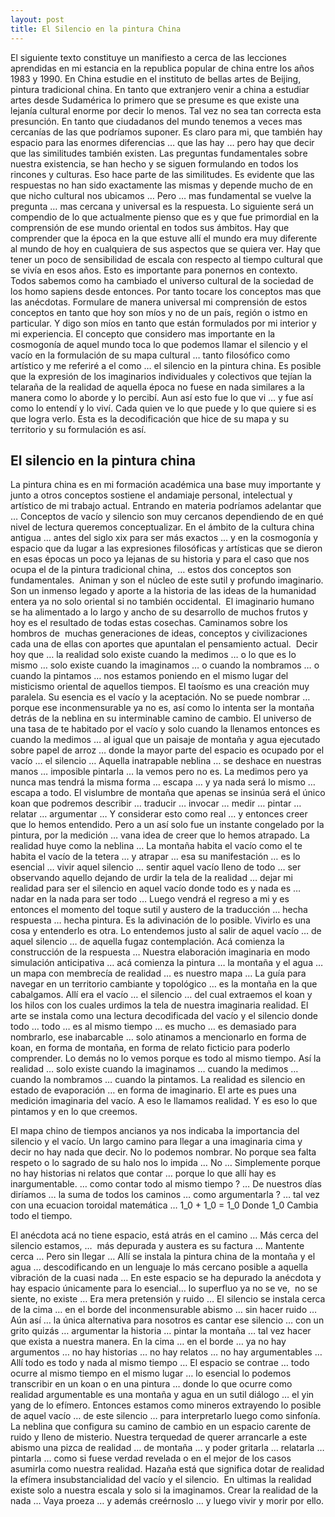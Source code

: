 ```yaml
---
layout: post
title: El Silencio en la pintura China
---
```


El siguiente texto constituye un manifiesto a cerca de las lecciones aprendidas en mi estancia en la republica popular de china entre los años 1983 y 1990\. En China estudie en el instituto de bellas artes de Beijing, pintura tradicional china\. En tanto que extranjero venir a china a estudiar artes desde Sudamérica lo primero que se presume es que existe una lejanía cultural enorme por decir lo menos\. Tal vez no sea tan correcta esta presunción\. En tanto que ciudadanos del mundo tenemos a veces mas cercanías de las que podríamos suponer\. Es claro para mi, que también hay espacio para las enormes diferencias … que las hay … pero hay que decir que las similitudes también existen\. Las preguntas fundamentales sobre nuestra existencia, se han hecho y se siguen formulando en todos los rincones y culturas\. Eso hace parte de las similitudes\. Es evidente que las respuestas no han sido exactamente las mismas y depende mucho de en que nicho cultural nos ubicamos … Pero … mas fundamental se vuelve la pregunta … mas cercana y universal es la respuesta\. 
Lo siguiente será un compendio de lo que actualmente pienso que es y que fue primordial en la comprensión de ese mundo oriental en todos sus ámbitos\. Hay que comprender que la época en la que estuve allí el mundo era muy diferente al mundo de hoy en cualquiera de sus aspectos que se quiera ver\. Hay que tener un poco de sensibilidad de escala con respecto al tiempo cultural que se vivía en esos años\. Esto es importante para ponernos en contexto\. Todos sabemos como ha cambiado el universo cultural de la sociedad de los homo sapiens desde entonces\. Por tanto tocare los conceptos mas que las anécdotas\. Formulare de manera universal mi comprensión de estos conceptos en tanto que hoy son míos y no de un país, región o istmo en particular\. Y digo son míos en tanto que están formulados por mi interior y mi experiencia\. El concepto que considero mas importante en la cosmogonía de aquel mundo toca lo que podemos llamar el silencio y el vacío en la formulación de su mapa cultural … tanto filosófico como artístico y me referiré a el como … el silencio en la pintura china\.
Es posible que la expresión de los imaginarios individuales y colectivos que tejían la telaraña de la realidad de aquella época no fuese en nada similares a la manera como lo aborde y lo percibí\. Aun así esto fue lo que vi … y fue así como lo entendí y lo viví\. Cada quien ve lo que puede y lo que quiere si es que logra verlo\.
Esta es la decodificación que hice de su mapa y su territorio y su formulación es así\.

## El silencio en la pintura china

La pintura china es en mi formación académica una base muy importante y junto a otros conceptos sostiene el andamiaje personal, intelectual y artístico de mi trabajo actual\.
Entrando en materia podríamos adelantar que … Conceptos de vacío y silencio son muy cercanos dependiendo de en qué nivel de lectura queremos conceptualizar\.
En el ámbito de la cultura china antigua … antes del siglo xix para ser más exactos … y en la cosmogonía y espacio que da lugar a las expresiones filosóficas y artísticas que se dieron en esas épocas un poco ya lejanas de su historia y para el caso que nos ocupa el de la pintura tradicional china,  … estos dos conceptos son fundamentales\. 
Animan y son el núcleo de este sutil y profundo imaginario\. Son un inmenso legado y aporte a la historia de las ideas de la humanidad entera ya no solo oriental si no también occidental\. 
El imaginario humano se ha alimentado a lo largo y ancho de su desarrollo de muchos frutos y hoy es el resultado de todas estas cosechas\. Caminamos sobre los hombros de  muchas generaciones de ideas, conceptos y civilizaciones cada una de ellas con aportes que apuntalan el pensamiento actual\. 
Decir hoy que … la realidad solo existe cuando la medimos … o lo que es lo mismo … solo existe cuando la imaginamos … o cuando la nombramos … o cuando la pintamos … nos estamos poniendo en el mismo lugar del misticismo oriental de aquellos tiempos\. El taoísmo es una creación muy paralela\. Su esencia es el vacío y la aceptación\. No se puede nombrar … porque ese inconmensurable ya no es, así como lo intenta ser la montaña detrás de la neblina en su interminable camino de cambio\. El universo de una tasa de te habitado por el vacío y solo cuando la llenamos entonces es cuando la medimos … al igual que un paisaje de montaña y agua ejecutado sobre papel de arroz … donde la mayor parte del espacio es ocupado por el vacío … el silencio … Aquella inatrapable neblina … se deshace en nuestras manos … imposible pintarla … la vemos pero no es\. La medimos pero ya nunca mas tendrá la misma forma … escapa … y ya nada será lo mismo … escapa a todo\. El vislumbre de montaña que apenas se insinúa será el único koan que podremos describir … traducir … invocar … medir … pintar … relatar … argumentar … Y considerar esto como real … y entonces creer que lo hemos entendido\. Pero a un así solo fue un instante congelado por la pintura, por la medición … vana idea de creer que lo hemos atrapado\. La realidad huye como la neblina … 
La montaña habita el vacío como el te habita el vacío de la tetera … y atrapar … esa su manifestación … es lo esencial … vivir aquel silencio … sentir aquel vacío lleno de todo … ser observando aquello dejando de urdir la tela de la realidad … dejar mi realidad para ser el silencio en aquel vacío donde todo es y nada es … nadar en la nada para ser todo … Luego vendrá el regreso a mi y es entonces el momento del toque sutil y austero de la traducción … hecha respuesta … hecha pintura\. Es la adivinación de lo posible\. Vivirlo es una cosa y entenderlo es otra\. Lo entendemos justo al salir de aquel vacío … de aquel silencio … de aquella fugaz contemplación\. Acá comienza la construcción de la respuesta … Nuestra elaboración imaginaria en modo simulación anticipativa … acá comienza la pintura … la montaña y el agua … un mapa con membrecía de realidad … es nuestro mapa … La guía para navegar en un territorio cambiante y topológico … es la montaña en la que cabalgamos\. Allí era el vacío … el silencio … del cual extraemos el koan y los hilos con los cuales urdimos la tela de nuestra imaginaria realidad\. El arte se instala como una lectura decodificada del vacío y el silencio donde todo … todo … es al mismo tiempo … es mucho … es demasiado para nombrarlo, ese inabarcable … solo atinamos a mencionarlo en forma de koan, en forma de montaña, en forma de relato ficticio para poderlo comprender\. Lo demás no lo vemos porque es todo al mismo tiempo\. Así la realidad … solo existe cuando la imaginamos … cuando la medimos … cuando la nombramos … cuando la pintamos\. La realidad es silencio en estado de evaporación … en forma de imaginario\. El arte es pues una medición imaginaria del vacío\. A eso le llamamos realidad\. Y es eso lo que pintamos y en lo que creemos\.

El mapa chino de tiempos ancianos ya nos indicaba la importancia del silencio y el vacío\. Un largo camino para llegar a una imaginaria cima y decir no hay nada que decir\. No lo podemos nombrar\. No porque sea falta respeto o lo sagrado de su halo nos lo impida … No … Simplemente porque no hay historias ni relatos que contar … porque lo que allí hay es inargumentable\. … como contar todo al mismo tiempo ? … De nuestros días diríamos … la suma de todos los caminos … como argumentarla ? … tal vez con una ecuacion toroidal matemática … 1\_0 + 1\_0 = 1\_0 Donde 1\_0 Cambia todo el tiempo\.

El anécdota acá no tiene espacio, está atrás en el camino … Más cerca del silencio estamos, …  más depurada y austera es su factura … Mantente cerca … Pero sin llegar … Allí se instala la pintura china de la montaña y el agua … descodificando en un lenguaje lo más cercano posible a aquella vibración de la cuasi nada … En este espacio se ha depurado la anécdota y hay espacio únicamente para lo esencial… lo superfluo ya no se ve,  no se siente, no existe … Era mera pretensión y ruido … El silencio se instala cerca de la cima … en el borde del inconmensurable abismo … sin hacer ruido … Aún así … la única alternativa para nosotros es cantar ese silencio … con un grito quizás … argumentar la historia … pintar la montaña … tal vez hacer que exista a nuestra manera\. En la cima … en el borde … ya no hay argumentos … no hay historias … no hay relatos … no hay argumentables … Allí todo es todo y nada al mismo tiempo … El espacio se contrae … todo ocurre al mismo tiempo en el mismo lugar … lo esencial lo podemos transcribir en un koan o en una pintura … donde lo que ocurre como realidad argumentable es una montaña y agua en un sutil diálogo … el yin yang de lo efímero\. 
Entonces estamos como mineros extrayendo lo posible de aquel vacío … de este silencio … para interpretarlo luego como sinfonía\. La neblina que configura su camino de cambio en un espacio carente de ruido y lleno de misterio\. Nuestra terquedad de querer arrancarle a este abismo una pizca de realidad … de montaña … y poder gritarla … relatarla … pintarla … como si fuese verdad revelada o en el mejor de los casos asumirla como nuestra realidad\. Hazaña está que significa dotar de realidad la efímera insubstancialidad del vacío y el silencio\. 
En ultimas la realidad existe solo a nuestra escala y solo si la imaginamos\.
Crear la realidad de la nada … Vaya proeza … y además creérnoslo … y luego vivir y morir por ello\.